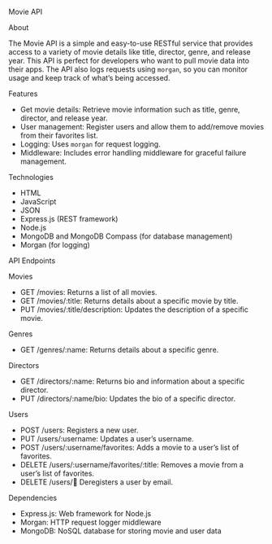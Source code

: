 Movie API

About

The Movie API is a simple and easy-to-use RESTful service that provides access to a variety of movie details like title, director, genre, and release year. This API is perfect for developers who want to pull movie data into their apps. The API also logs requests using `morgan`, so you can monitor usage and keep track of what’s being accessed.

Features
- Get movie details: Retrieve movie information such as title, genre, director, and release year.
- User management: Register users and allow them to add/remove movies from their favorites list.
- Logging: Uses `morgan` for request logging.
- Middleware: Includes error handling middleware for graceful failure management.

Technologies
- HTML
- JavaScript
- JSON
- Express.js (REST framework)
- Node.js
- MongoDB and MongoDB Compass (for database management)
- Morgan (for logging)

API Endpoints

Movies
- GET /movies: Returns a list of all movies.
- GET /movies/:title: Returns details about a specific movie by title.
- PUT /movies/:title/description: Updates the description of a specific movie.

Genres
- GET /genres/:name: Returns details about a specific genre.

Directors
- GET /directors/:name: Returns bio and information about a specific director.
- PUT /directors/:name/bio: Updates the bio of a specific director.

Users
- POST /users: Registers a new user.
- PUT /users/:username: Updates a user’s username.
- POST /users/:username/favorites: Adds a movie to a user’s list of favorites.
- DELETE /users/:username/favorites/:title: Removes a movie from a user’s list of favorites.
- DELETE /users/:email: Deregisters a user by email.

Dependencies

- Express.js: Web framework for Node.js
- Morgan: HTTP request logger middleware
- MongoDB: NoSQL database for storing movie and user data
